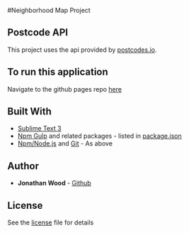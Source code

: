 #Neighborhood Map Project

## Postcode API
This project uses the api provided by [postcodes.io](http://postcodes.io/docs).

## To run this application
Navigate to the github pages repo [here](https://jonathandwood.github.io/Neighbourhood-Map/)

## Built With
* [Sublime Text 3](https://www.sublimetext.com/3)
* [Npm Gulp](https://www.npmjs.com/package/gulp) and related packages - listed in [package.json](package.json)
* [Npm/Node.js](https://nodejs.org/en/download/) and [Git](https://git-scm.com/book/en/v2/Getting-Started-Installing-Git) - As above

## Author
* **Jonathan Wood** - [Github](https://github.com/JonathanDWood/)

## License
See the [license](LICENSE) file for details